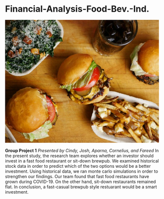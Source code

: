 # Financial-Analysis-Food-Bev.-Ind.

![alt text](FastFood.jpg)

**Group Project 1** *Presented by Cindy, Josh, Aparna, Cornelius, and Fareed*
In the present study, the research team explores whether an investor should invest in a fast food restaurant or sit-down brewpub. We examined historical stock data in order to predict which of the two options would be a better investment. Using historical data, we ran monte carlo simulations in order to strengthen our findings. Our team found that fast food restaurants have grown during COVID-19. On the other hand, sit-down restaurants remained flat. In conclusion, a fast-casual brewpub style restuarant would be a smart investment. 
